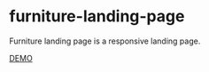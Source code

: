# furniture-landing-page

Furniture landing page is a responsive landing page.

[DEMO](https://furniture-landingpage.netlify.app/)
